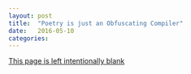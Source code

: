```yaml
---
layout: post
title:  "Poetry is just an Obfuscating Compiler"
date:   2016-05-10
categories:
---
```


[This page is left intentionally blank](https://en.wikipedia.org/wiki/Intentionally_blank_page)

